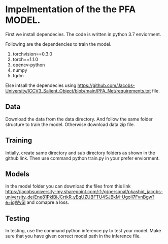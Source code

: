 # Impelmentation of the the PFA MODEL.

First we install dependecies. The code is written in python 3.7 enviorment.

Following are the dependencies to train the model.
  
  1. torchvision==0.3.0
  2. torch==1.1.0
  3. opencv-python
  4. numpy
  5. tqdm

Else intsall the dependecies using https://github.com/Jacobs-University/ICCV3_Salient_Object/blob/main/PFA_Net/requirements.txt file.

## Data
Download the data from the data directory. And follow the same folder structure to train the model. Otherwise download data zip file.

## Training

Intially, create same directory and sub directory folders as shown in the github link. Then use command python train.py in your prefer enviorment.

## Models
In the model folder you can download the files from this link https://jacobsuniversity-my.sharepoint.com/:f:/g/personal/pkashid_jacobs-university_de/Ene81PkIBiJCrtkR_yEqUZUBFTU4SJBkM-UgolI7FvnBgw?e=jgWvSl and comapre a loss.

## Testing
In testing, use the command python inference.py to test your model. Make sure that you have given correct model path in the inference file.
  
 
 
  
  
  
  
  
  
